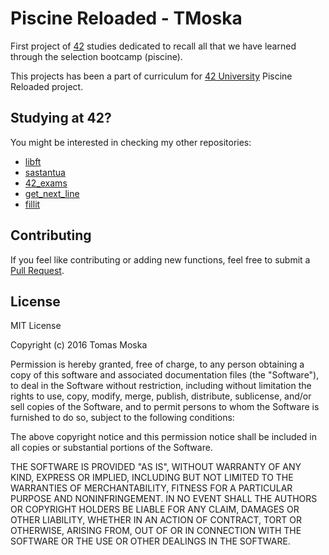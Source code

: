 Piscine Reloaded - TMoska
===

First project of [42](https://www.42.us.org) studies dedicated to recall all that we have learned through the selection bootcamp (piscine).

This projects has been a part of curriculum for [42 University](https://www.42.us.org) Piscine Reloaded project.

Studying at 42?
---

You might be interested in checking my other repositories:
- [libft](https://www.github.com/TMoska/libft)
- [sastantua](https://www.github.com/TMoska/sastantua)
- [42_exams](https://github.com/TMoska/42_exams)
- [get_next_line](https://github.com/TMoska/get_next_line)
- [fillit](https://github.com/TMoska/fillit)

Contributing
---

If you feel like contributing or adding new functions, feel free to submit a [Pull Request](https://github.com/TMoska/sastantua/pulls).

License
---

MIT License

Copyright (c) 2016 Tomas Moska

Permission is hereby granted, free of charge, to any person obtaining a copy
of this software and associated documentation files (the "Software"), to deal
in the Software without restriction, including without limitation the rights
to use, copy, modify, merge, publish, distribute, sublicense, and/or sell
copies of the Software, and to permit persons to whom the Software is
furnished to do so, subject to the following conditions:

The above copyright notice and this permission notice shall be included in all
copies or substantial portions of the Software.

THE SOFTWARE IS PROVIDED "AS IS", WITHOUT WARRANTY OF ANY KIND, EXPRESS OR
IMPLIED, INCLUDING BUT NOT LIMITED TO THE WARRANTIES OF MERCHANTABILITY,
FITNESS FOR A PARTICULAR PURPOSE AND NONINFRINGEMENT. IN NO EVENT SHALL THE
AUTHORS OR COPYRIGHT HOLDERS BE LIABLE FOR ANY CLAIM, DAMAGES OR OTHER
LIABILITY, WHETHER IN AN ACTION OF CONTRACT, TORT OR OTHERWISE, ARISING FROM,
OUT OF OR IN CONNECTION WITH THE SOFTWARE OR THE USE OR OTHER DEALINGS IN THE
SOFTWARE.
